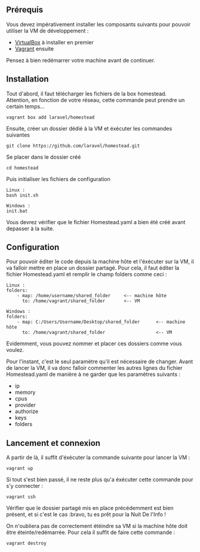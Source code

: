 ## Prérequis

Vous devez impérativement installer les composants suivants pour pouvoir utiliser la VM de développement :

* [VirtualBox](https://www.virtualbox.org/wiki/Downloads) à installer en premier
* [Vagrant](https://www.vagrantup.com/downloads.html) ensuite

Pensez à bien redémarrer votre machine avant de continuer.

## Installation

Tout d'abord, il faut télécharger les fichiers de la box homestead.  
Attention, en fonction de votre réseau, cette commande peut prendre un certain temps...

```
vagrant box add laravel/homestead
```

Ensuite, créer un dossier dédié à la VM et éxécuter les commandes suivantes
```
git clone https://github.com/laravel/homestead.git
```
Se placer dans le dossier créé
```
cd homestead
```
Puis initialiser les fichiers de configuration
```
Linux :
bash init.sh

Windows :
init.bat
```
Vous devrez vérifier que le fichier Homestead.yaml a bien été créé avant depasser à la suite.

## Configuration

Pour pouvoir éditer le code depuis la machine hôte et l'éxécuter sur la VM, il va falloir mettre en place un dossier partagé. Pour cela, il faut éditer la fichier Homestead.yaml et remplir le champ folders comme ceci :
```
Linux :
folders:
    - map: /home/username/shared_folder     <-- machine hôte
      to: /home/vagrant/shared_folder       <-- VM

Windows :
folders:
    - map: C:/Users/Username/Desktop/shared_folder      <-- machine hôte
      to: /home/vagrant/shared_folder                   <-- VM
```
Evidemment, vous pouvez nommer et placer ces dossiers comme vous voulez.

Pour l'instant, c'est le seul paramètre qu'il est nécessaire de changer. Avant de lancer la VM, il va donc falloir commenter les autres lignes du fichier Homestead.yaml de manière à ne garder que les paramètres suivants :
* ip
* memory
* cpus
* provider
* authorize
* keys
* folders

## Lancement et connexion

A partir de là, il suffit d'éxécuter la commande suivante pour lancer la VM :
```
vagrant up
```
Si tout s'est bien passé, il ne reste plus qu'a éxécuter cette commande pour s'y connecter :
```
vagrant ssh
```
Vérifier que le dossier partagé mis en place précédemment est bien présent, et si c'est le cas :bravo, tu es prêt pour la Nuit De l'Info !

On n'oubliera pas de correctement étéindre sa VM si la machine hôte doit être éteinte/redémarrée. Pour cela il suffit de faire cette commande :
```
vagrant destroy
```
